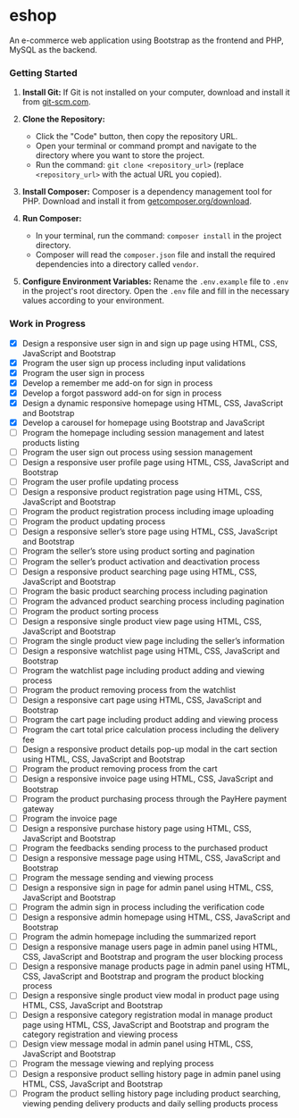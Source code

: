 # eshop
An e-commerce web application using Bootstrap as the frontend and PHP, MySQL as the backend.

### Getting Started
1. **Install Git:** If Git is not installed on your computer, download and install it from [git-scm.com](https://git-scm.com/).
2. **Clone the Repository:**
    - Click the "Code" button, then copy the repository URL.
    - Open your terminal or command prompt and navigate to the directory where you want to store the project.
    - Run the command: `git clone <repository_url>` (replace `<repository_url>` with the actual URL you copied).
3. **Install Composer:** Composer is a dependency management tool for PHP. Download and install it from [getcomposer.org/download](https://getcomposer.org/download/).

4. **Run Composer:**
    - In your terminal, run the command: `composer install` in the project directory.
    - Composer will read the `composer.json` file and install the required dependencies into a directory called `vendor`.

5. **Configure Environment Variables:** Rename the `.env.example` file to `.env` in the project's root directory. Open the `.env` file and fill in the necessary values according to your environment.
### Work in Progress
- [x] Design a responsive user sign in and sign up page using HTML, CSS, JavaScript and Bootstrap
- [x] Program the user sign up process including input validations
- [x] Program the user sign in process
- [x] Develop a remember me add-on for sign in process
- [x] Develop a forgot password add-on for sign in process
- [x] Design a dynamic responsive homepage using HTML, CSS, JavaScript and Bootstrap
- [x] Develop a carousel for homepage using Bootstrap and JavaScript
- [ ] Program the homepage including session management and latest products listing
- [ ] Program the user sign out process using session management
- [ ] Design a responsive user profile page using HTML, CSS, JavaScript and Bootstrap
- [ ] Program the user profile updating process
- [ ] Design a responsive product registration page using HTML, CSS, JavaScript and Bootstrap
- [ ] Program the product registration process including image uploading
- [ ] Program the product updating process
- [ ] Design a responsive seller’s store page using HTML, CSS, JavaScript and Bootstrap
- [ ] Program the seller’s store using product sorting and pagination
- [ ] Program the seller’s product activation and deactivation process
- [ ] Design a responsive product searching page using HTML, CSS, JavaScript and Bootstrap
- [ ] Program the basic product searching process including pagination
- [ ] Program the advanced product searching process including pagination
- [ ] Program the product sorting process
- [ ] Design a responsive single product view page using HTML, CSS, JavaScript and Bootstrap
- [ ] Program the single product view page including the seller’s information
- [ ] Design a responsive watchlist page using HTML, CSS, JavaScript and Bootstrap
- [ ] Program the watchlist page including product adding and viewing process
- [ ] Program the product removing process from the watchlist
- [ ] Design a responsive cart page using HTML, CSS, JavaScript and Bootstrap
- [ ] Program the cart page including product adding and viewing process
- [ ] Program the cart total price calculation process including the delivery fee
- [ ] Design a responsive product details pop-up modal in the cart section using HTML, CSS, JavaScript and Bootstrap
- [ ] Program the product removing process from the cart
- [ ] Design a responsive invoice page using HTML, CSS, JavaScript and Bootstrap
- [ ] Program the product purchasing process through the PayHere payment gateway
- [ ] Program the invoice page
- [ ] Design a responsive purchase history page using HTML, CSS, JavaScript and Bootstrap
- [ ] Program the feedbacks sending process to the purchased product
- [ ] Design a responsive message page using HTML, CSS, JavaScript and Bootstrap
- [ ] Program the message sending and viewing process
- [ ] Design a responsive sign in page for admin panel using HTML, CSS, JavaScript and Bootstrap
- [ ] Program the admin sign in process including the verification code
- [ ] Design a responsive admin homepage using HTML, CSS, JavaScript and Bootstrap
- [ ] Program the admin homepage including the summarized report
- [ ] Design a responsive manage users page in admin panel using HTML, CSS, JavaScript and Bootstrap and program the user blocking process
- [ ] Design a responsive manage products page in admin panel using HTML, CSS, JavaScript and Bootstrap and program the product blocking process
- [ ] Design a responsive single product view modal in product page using HTML, CSS, JavaScript and Bootstrap
- [ ] Design a responsive category registration modal in manage product page using HTML, CSS, JavaScript and Bootstrap and program the category registration and viewing process
- [ ] Design view message modal in admin panel using HTML, CSS, JavaScript and Bootstrap
- [ ] Program the message viewing and replying process
- [ ] Design a responsive product selling history page in admin panel using HTML, CSS, JavaScript and Bootstrap
- [ ] Program the product selling history page including product searching, viewing pending delivery products and daily selling products process
